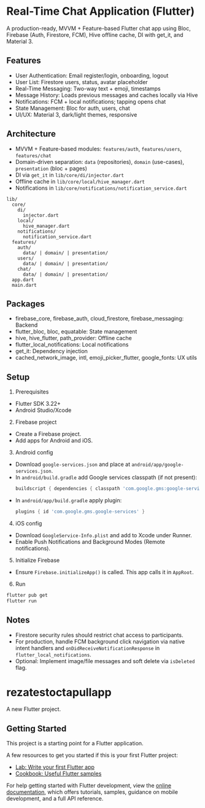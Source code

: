 # Real-Time Chat Application (Flutter)

A production-ready, MVVM + Feature-based Flutter chat app using Bloc, Firebase (Auth, Firestore, FCM), Hive offline cache, DI with get_it, and Material 3.

## Features
- User Authentication: Email register/login, onboarding, logout
- User List: Firestore users, status, avatar placeholder
- Real-Time Messaging: Two-way text + emoji, timestamps
- Message History: Loads previous messages and caches locally via Hive
- Notifications: FCM + local notifications; tapping opens chat
- State Management: Bloc for auth, users, chat
- UI/UX: Material 3, dark/light themes, responsive

## Architecture
- MVVM + Feature-based modules: `features/auth`, `features/users`, `features/chat`
- Domain-driven separation: `data` (repositories), `domain` (use-cases), `presentation` (bloc + pages)
- DI via `get_it` in `lib/core/di/injector.dart`
- Offline cache in `lib/core/local/hive_manager.dart`
- Notifications in `lib/core/notifications/notification_service.dart`

```
lib/
  core/
    di/
      injector.dart
    local/
      hive_manager.dart
    notifications/
      notification_service.dart
  features/
    auth/
      data/ | domain/ | presentation/
    users/
      data/ | domain/ | presentation/
    chat/
      data/ | domain/ | presentation/
  app.dart
  main.dart
```

## Packages
- firebase_core, firebase_auth, cloud_firestore, firebase_messaging: Backend
- flutter_bloc, bloc, equatable: State management
- hive, hive_flutter, path_provider: Offline cache
- flutter_local_notifications: Local notifications
- get_it: Dependency injection
- cached_network_image, intl, emoji_picker_flutter, google_fonts: UX utils

## Setup
1) Prerequisites
- Flutter SDK 3.22+
- Android Studio/Xcode

2) Firebase project
- Create a Firebase project.
- Add apps for Android and iOS.

3) Android config
- Download `google-services.json` and place at `android/app/google-services.json`.
- In `android/build.gradle` add Google services classpath (if not present):
  ```gradle
  buildscript { dependencies { classpath 'com.google.gms:google-services:4.4.2' } }
  ```
- In `android/app/build.gradle` apply plugin:
  ```gradle
  plugins { id 'com.google.gms.google-services' }
  ```

4) iOS config
- Download `GoogleService-Info.plist` and add to Xcode under Runner.
- Enable Push Notifications and Background Modes (Remote notifications).

5) Initialize Firebase
- Ensure `Firebase.initializeApp()` is called. This app calls it in `AppRoot`.

6) Run
```bash
flutter pub get
flutter run
```

## Notes
- Firestore security rules should restrict chat access to participants.
- For production, handle FCM background click navigation via native intent handlers and `onDidReceiveNotificationResponse` in `flutter_local_notifications`.
- Optional: Implement image/file messages and soft delete via `isDeleted` flag.

# rezatestoctapullapp

A new Flutter project.

## Getting Started

This project is a starting point for a Flutter application.

A few resources to get you started if this is your first Flutter project:

- [Lab: Write your first Flutter app](https://docs.flutter.dev/get-started/codelab)
- [Cookbook: Useful Flutter samples](https://docs.flutter.dev/cookbook)

For help getting started with Flutter development, view the
[online documentation](https://docs.flutter.dev/), which offers tutorials,
samples, guidance on mobile development, and a full API reference.
